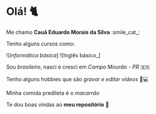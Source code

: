 # Olá! :cat2:

Me chamo **Cauã Eduardo Morais da Silva** :smile_cat_:

Tenho alguns cursos como:

![_Informática básica_]
![Inglẽs básico_]

Sou _brasileiro_, nasci e cresci em _Campo Mourão - PR_ :brazil:

Tenho alguns hobbies que são _gravar e editar vídeos_ :movie_camera::computer:

Minha comida predileta é o _macarrão_ 

Te dou boas vindas ao **meu repositório** :call_me_hand:
